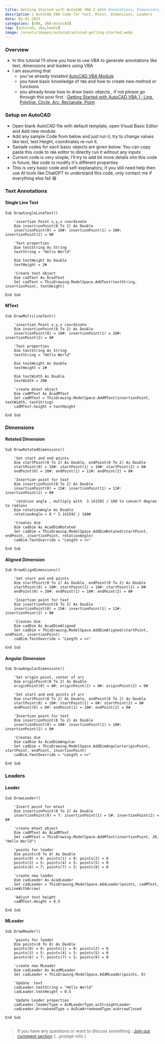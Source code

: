 ```yaml
---
title: Getting Started with AutoCAD VBA 2 &#58 Annotations, Dimensions, Leader
description : AutoCAD VBA Code for Text, Mtext, Dimensions, Leaders
date: 02-01-2025
categories: [VBA, VBA-AutoCAD]
tag: [autocad, vba,howto]
image: /assets/images/autocad/autocad-getting-started.webp
---
```


### Overview
- In this tutorial I’ll show you how to use VBA to generate annotations like text, dimensions and leaders using VBA
- I am assuming that 
  - you've already installed [AutoCAD VBA Module](https://www.autodesk.com/support/technical/article/caas/tsarticles/ts/3kxk0RyvfWTfSfAIrcmsLQ.html)
  - you have basic knowledge of `VBA` and how to create new method or functions
  - you already know how to draw basic objects , if not please go through this post first : [Getting Started with AutoCAD VBA 1 : Line, Polyline, Circle, Arc, Rectangle, Point](/posts/autocad-vba-getting-started-1/)

### Setup on AutoCAD
- Open blank AutoCAD file with default template, open Visual Basic Editor and Add new module
- Add any sample Code from below and just run it, try to change values like text, text Height, coordinates re-run it.
- Sample codes for each basic objects are given below. You can copy paste this code to `VBA` editor to directly run it without any inputs
- Current code is very simple, I'll try to add bit more details into this code in future, like code to modify it's different properties
- This is very basic code and self-explanatory, if you still need help then use AI tools like ChatGPT to understand this code, only contact me if everything else fail 😅
 
### Text Annotations

#### Single Line Text
```visualbasic
Sub DrawSingleLineText()
       
    'insertion Point x,y,z coordinate
    Dim insertionPoint(0 To 2) As Double
    insertionPoint(0) = 10#: insertionPoint(1) = 20#: insertionPoint(2) = 0#
     
    'Text properties
    Dim textString As String
    textString = "Hello World"
     
    Dim textHeight As Double
    textHeight = 2#
     
    'Create text object
    Dim cadText As AcadText
    Set cadText = ThisDrawing.ModelSpace.AddText(textString, insertionPoint, textHeight)
    
End Sub
```
#### MText
```visualbasic
Sub DrawMultilineText()

    'insertion Point x,y,z coordinate
    Dim insertionPoint(0 To 2) As Double
    insertionPoint(0) = 10#: insertionPoint(1) = 20#: insertionPoint(2) = 0#
    
    'Text properties
    Dim textString As String
    textString = "Hello World"
     
    Dim textHeight As Double
    textHeight = 2#
    
    Dim textWidth As Double
    textWidth = 20#
    
    'create mtext object
    Dim cadMText As AcadMText
    Set cadMText = ThisDrawing.ModelSpace.AddMText(insertionPoint, textWidth, textString)
    cadMText.height = textHeight
    
End Sub
```
### Dimensions

#### Rotated Dimension
```visualbasic
Sub DrawRotatedDimensions()

    'Set start and end points
    Dim startPoint(0 To 2) As Double, endPoint(0 To 2) As Double
    startPoint(0) = 10#: startPoint(1) = 10#: startPoint(2) = 0#
    endPoint(0) = 20#: endPoint(1) = 11#: endPoint(2) = 0#
        
    'Insertion point for text
    Dim insertionPoint(0 To 2) As Double
    insertionPoint(0) = 15#: insertionPoint(1) = 12#: insertionPoint(2) = 0#
 
    'rotation angle , multiply with  3.141592 / 180 to convert degree to radians
    Dim rotationAngle As Double
    rotationAngle = 0 * 3.141592 / 180#
    
    'Creates dim
    Dim cadDim As AcadDimRotated
    Set cadDim = ThisDrawing.ModelSpace.AddDimRotated(startPoint, endPoint, insertionPoint, rotationAngle)
    cadDim.TextOverride = "Length = <>"
    
End Sub
```

#### Aligned Dimension
```visualbasic
Sub DrawAlignDimensions()

    'Set start and end points
    Dim startPoint(0 To 2) As Double, endPoint(0 To 2) As Double
    startPoint(0) = 10#: startPoint(1) = 10#: startPoint(2) = 0#
    endPoint(0) = 20#: endPoint(1) = 10#: endPoint(2) = 0#
        
    'Insertion point for text
    Dim insertionPoint(0 To 2) As Double
    insertionPoint(0) = 15#: insertionPoint(1) = 12#: insertionPoint(2) = 0#
 
    'Creates dim
    Dim cadDim As AcadDimAligned
    Set cadDim = ThisDrawing.ModelSpace.AddDimAligned(startPoint, endPoint, insertionPoint)
    cadDim.TextOverride = "Length = <>"

End Sub
```

#### Angular Dimension
```visualbasic
Sub DrawAngularDimensions()
    
    'Set origin point, center of arc
    Dim originPoint(0 To 2) As Double
    originPoint(0) = 0#: originPoint(1) = 0#: originPoint(2) = 0#
         
    'Set start and end points of arc
    Dim startPoint(0 To 2) As Double, endPoint(0 To 2) As Double
    startPoint(0) = 10#: startPoint(1) = 0#: startPoint(2) = 0#
    endPoint(0) = 0#: endPoint(1) = 10#: endPoint(2) = 0#
        
    'Insertion point for text
    Dim insertionPoint(0 To 2) As Double
    insertionPoint(0) = 10#: insertionPoint(1) = 10#: insertionPoint(2) = 0#
 
    'Creates dim
    Dim cadDim As AcadDimAngular
    Set cadDim = ThisDrawing.ModelSpace.AddDimAngular(originPoint, startPoint, endPoint, insertionPoint)
    cadDim.TextOverride = "Length = <>"
    
End Sub
```

### Leaders


#### Leader
```visualbasic
Sub DrawLeader()

    'Insert point for mtext
    Dim insertionPoint(0 To 2) As Double
    insertionPoint(0) = 7: insertionPoint(1) = 5#: insertionPoint(2) = 0#
 
    'create mtext object
    Dim cadMText As AcadMText
    Set cadMText = ThisDrawing.ModelSpace.AddMText(insertionPoint, 20, "Hello World")
 
    'points for leader
    Dim points(0 To 8) As Double
    points(0) = 0: points(1) = 0: points(2) = 0
    points(3) = 5: points(4) = 5: points(5) = 0
    points(6) = 7: points(7) = 5: points(8) = 0
 
    'create new leader
    Dim cadLeader As AcadLeader
    Set cadLeader = ThisDrawing.ModelSpace.AddLeader(points, cadMText, acLineWithArrow)
    
    'Adjust text height
    cadMText.Height = 0.5
    
End Sub
```

#### MLeader
```visualbasic
Sub DrawMeader()
 
    'points for leader
    Dim points(0 To 8) As Double
    points(0) = 0: points(1) = 0: points(2) = 0
    points(3) = 5: points(4) = 5: points(5) = 0
    points(6) = 7: points(7) = 5: points(8) = 0
 
    'create new MLeader
    Dim cadLeader As AcadMLeader
    Set cadLeader = ThisDrawing.ModelSpace.AddMLeader(points, 0)
    
    'Update  text
    cadLeader.textString = "Hello World"
    cadLeader.textHeight = 0.5
    
    'Update Leader properties
    cadLeader.leaderType = AcMLeaderType.acStraightLeader
    cadLeader.ArrowheadType = AcDimArrowheadType.acArrowClosed
    
End Sub
 
```

> If you have any questions or want to discuss something : [Join our comment section](https://www.reddit.com/r/NodesAutomations/comments/1iel3bb/getting_started_with_autocad_vba_2_annotations/)
{: .prompt-info }